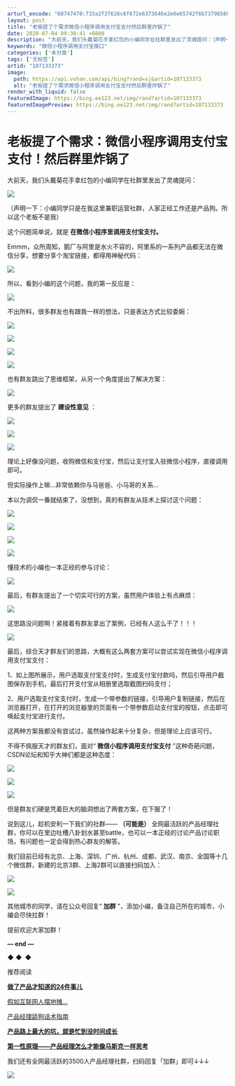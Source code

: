 ```yaml
---
arturl_encode: "68747470:733a2f2f626c6f672e6373646e2e6e65742f6b73796568682f:61727469636c652f64657461696c732f313037313333333733"
layout: post
title: "老板提了个需求微信小程序调用支付宝支付然后群里炸锅了"
date: 2020-07-04 09:30:41 +0800
description: "大前天，我们头戴菊花手拿红包的小编同学在社群里发出了灵魂提问：（声明一下：小编同学只是在我这里兼职运"
keywords: "微信小程序调用支付宝接口"
categories: ['未分类']
tags: ['无标签']
artid: "107133373"
image:
  path: https://api.vvhan.com/api/bing?rand=sj&artid=107133373
  alt: "老板提了个需求微信小程序调用支付宝支付然后群里炸锅了"
render_with_liquid: false
featuredImage: https://bing.ee123.net/img/rand?artid=107133373
featuredImagePreview: https://bing.ee123.net/img/rand?artid=107133373
---
```


# 老板提了个需求：微信小程序调用支付宝支付！然后群里炸锅了

大前天，我们头戴菊花手拿红包的小编同学在社群里发出了灵魂提问：

![](https://i-blog.csdnimg.cn/blog_migrate/d4bb795655e34ab7f13a9c6bc3563e02.png)

（声明一下：小编同学只是在我这里兼职运营社群，人家正经工作还是产品狗。所以这个老板不是我）

这个问题简单说，就是
**在微信小程序里调用支付宝支付。**

Emmm，众所周知，鹅厂与阿里是水火不容的，阿里系的一系列产品都无法在微信分享，想要分享个淘宝链接，都得用神秘代码：

![](https://i-blog.csdnimg.cn/blog_migrate/dc56c07bc6bfb7faf9e1b4c30331708b.png)

所以，看到小编的这个问题，我的第一反应是：

![](https://i-blog.csdnimg.cn/blog_migrate/499aca65a4f9ccc885b0b6d094cfd03a.png)

不出所料，很多群友也有跟我一样的想法，只是表达方式比较委婉：

![](https://i-blog.csdnimg.cn/blog_migrate/493d98424ceb1646b572a0a921292455.png)

![](https://i-blog.csdnimg.cn/blog_migrate/b6e17098ffda19682590f9cc0289d77b.png)

![](https://i-blog.csdnimg.cn/blog_migrate/f8618a99b2ffd098f6b3dc7fc5084bd4.png)

![](https://i-blog.csdnimg.cn/blog_migrate/a01376615793686a5175fd7c0e6c2648.png)

也有群友跳出了思维框架，从另一个角度提出了解决方案：

![](https://i-blog.csdnimg.cn/blog_migrate/23a1eb95eeae45eaf2d4e2380a867ff6.png)

更多的群友提出了
**建设性意见**
：

![](https://i-blog.csdnimg.cn/blog_migrate/338ff50a12563460dbd13a75fc1384a7.png)

![](https://i-blog.csdnimg.cn/blog_migrate/8b1a30596f4b9a6ecb8c8b22a4217778.png)

![](https://i-blog.csdnimg.cn/blog_migrate/474861040369e7b0e31c94e720b2dcf9.png)

理论上好像没问题，收购微信和支付宝，然后让支付宝入驻微信小程序，直接调用即可。

但实际操作上嘛...非常依赖你与马爸爸、小马哥的关系…

本以为调侃一番就结束了，没想到，真的有群友从技术上探讨这个问题：

![](https://i-blog.csdnimg.cn/blog_migrate/9bd1fb8dbbe9035628f6d6faff655165.png)

![](https://i-blog.csdnimg.cn/blog_migrate/5e847fd94f4dbf092a49a8748309997b.png)

![](https://i-blog.csdnimg.cn/blog_migrate/9d8f5d7ae17dfc1d985cfb2774643731.png)

![](https://i-blog.csdnimg.cn/blog_migrate/4212fbcbde03dd053413065cf2415ccb.png)

懂技术的小编也一本正经的参与讨论：

![](https://i-blog.csdnimg.cn/blog_migrate/e74a4821c04ece1502e9a6c54f0904eb.png)

最后，有群友提出了一个切实可行的方案，虽然用户体验上有点麻烦：

![](https://i-blog.csdnimg.cn/blog_migrate/de87cbbc7a2d9ff136b0dd7e317bc65c.png)

这思路没问题啊！紧接着有群友拿出了案例，已经有人这么干了！！！

![](https://i-blog.csdnimg.cn/blog_migrate/1c3c935fe5b0fad981c98b574e611b71.png)

最后，综合天才群友们的思路，大概有这么两套方案可以尝试实现在微信小程序调用支付宝支付：

1、如上图所展示，用户选取支付宝支付时，生成支付宝付款吗，然后引导用户截图保存到手机，最后打开支付宝从相册里选取截图扫码支付；

2、用户选取支付宝支付时，生成一个带参数的链接，引导用户复制链接，然后在浏览器打开，在打开的浏览器里的页面有一个带参数启动支付宝的按钮，点击即可唤起支付宝进行支付。

这两种方案我都没有尝试过，虽然操作起来十分复杂，但是理论上应该可行。

不得不佩服天才的群友们，面对“
**微信小程序调用支付宝支付**
”这种奇葩问题，CSDN论坛和知乎大神们都是这种态度：

![](https://i-blog.csdnimg.cn/blog_migrate/f39481c9564d376b241fab0a5b9ea96f.png)

![](https://i-blog.csdnimg.cn/blog_migrate/d8daa071f8d4dcbac1cdecc5c478622f.png)

![](https://i-blog.csdnimg.cn/blog_migrate/db7e36330286699969cb003658fa3730.png)

但是群友们硬是凭着巨大的脑洞想出了两套方案，在下服了！

说到这儿，趁机安利一下我们的社群——
**（可能是）**
全网最活跃的产品经理社群，你可以在里边吐槽八卦划水甚至battle，也可以一本正经的讨论产品讨论职场，有问题也一定会得到热心群友的解答。

我们目前已经有北京、上海、深圳、广州、杭州、成都、武汉、南京、全国等十几个微信群，新建的北京3群、上海2群可以直接扫码加入：

![](https://i-blog.csdnimg.cn/blog_migrate/a62b5f9d913fde70e6f5dd059eed42b7.png)

![](https://i-blog.csdnimg.cn/blog_migrate/d13a383fd3fa71ca6be57590b30336d2.png)

其他城市的同学，请在公众号回复“
**加群**
”，添加小编，备注自己所在的城市，小编会尽快拉群！

提前欢迎大家加群！

**— end —**

**◆**
**◆  ◆**

推荐阅读

[**做了产品才知道的24件事儿**](http://mp.weixin.qq.com/s?__biz=MzI4NDA2ODk0Ng%3D%3D&chksm=f3998a30c4ee0326a6726fbd7c668266114f24ecf9ada41f2e4f205bdd2bd36d18f7a8b8ecf1&idx=1&mid=2649503501&scene=21&sn=8c35a3d95489d36ee02370f8f47e3379#wechat_redirect)

[假如互联网人摆地摊...](https://blog.csdn.net/ksyehh/article/details/106561862)

[产品经理舔狗话术指南](https://blog.csdn.net/ksyehh/article/details/106536726)

[**产品路上最大的坑，就是忙到没时间成长**](http://mp.weixin.qq.com/s?__biz=MzI4NDA2ODk0Ng%3D%3D&chksm=f3998b31c4ee022705b54463e5b7927a2d440d6de955f4b44ce8f1e186fade1b2426d822b477&idx=1&mid=2649503244&scene=21&sn=c7c65b6be52025414bd7b71741d2b81b#wechat_redirect)

[**第一性原理——产品经理怎么才能像马斯克一样思考**](http://mp.weixin.qq.com/s?__biz=MzI4NDA2ODk0Ng%3D%3D&chksm=f399923ec4ee1b286f05db53a6157030302e0baff2b5407a6b20c41a0b29c3f3f9d80223d3ec&idx=1&mid=2649501443&scene=21&sn=d2c6e134f78a66bdb79e5af2b02e7119#wechat_redirect)

我们还有全网最活跃的3500人产品经理社群，扫码回复「加群」即可↓↓↓

![](https://i-blog.csdnimg.cn/blog_migrate/05d5f20b5e36b9436b527f313df8e875.png)